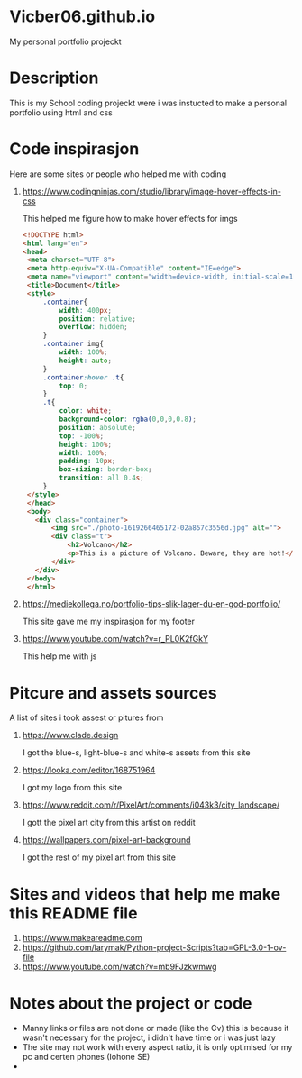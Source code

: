 # Vicber06.github.io
My personal portfolio projeckt

# Description
This is my School coding projeckt were i was instucted to make a personal portfolio using html and css

# Code inspirasjon
Here are some sites or people who helped me with coding
1. https://www.codingninjas.com/studio/library/image-hover-effects-in-css

   This helped me figure how to make hover effects for imgs
   ```html
   <!DOCTYPE html>
   <html lang="en">
   <head>
    <meta charset="UTF-8">
    <meta http-equiv="X-UA-Compatible" content="IE=edge">
    <meta name="viewport" content="width=device-width, initial-scale=1.0">
    <title>Document</title>
    <style>
        .container{
            width: 400px;
            position: relative;
            overflow: hidden;
        }
        .container img{
            width: 100%;
            height: auto;
        }
        .container:hover .t{
            top: 0;
        }
        .t{
            color: white;
            background-color: rgba(0,0,0,0.8);
            position: absolute;
            top: -100%;
            height: 100%;
            width: 100%;
            padding: 10px;
            box-sizing: border-box;
            transition: all 0.4s;
        }
    </style>
    </head>
    <body>
      <div class="container">
          <img src="./photo-1619266465172-02a857c3556d.jpg" alt="">
          <div class="t">
              <h2>Volcano</h2>
              <p>This is a picture of Volcano. Beware, they are hot!</p>
          </div>
      </div>
    </body>
    </html>
   ```
2. https://mediekollega.no/portfolio-tips-slik-lager-du-en-god-portfolio/

   This site gave me my inspirasjon for my footer

3. https://www.youtube.com/watch?v=r_PL0K2fGkY

   This help me with js

# Pitcure and assets sources
A list of sites i took assest or pitures from
1. https://www.clade.design 

   I got the blue-s, light-blue-s and white-s assets from this site

2. https://looka.com/editor/168751964

   I got my logo from this site

3. https://www.reddit.com/r/PixelArt/comments/i043k3/city_landscape/

   I gott the pixel art city from this artist on reddit

4. https://wallpapers.com/pixel-art-background

   I got the rest of my pixel art from this site

# Sites and videos that help me make this README file
1. https://www.makeareadme.com
2. https://github.com/larymak/Python-project-Scripts?tab=GPL-3.0-1-ov-file
3. https://www.youtube.com/watch?v=mb9FJzkwmwg

# Notes about the project or code
* Manny links or files are not done or made (like the Cv) this is because it wasn't necessary for the project, i didn't have time or i was just lazy
* The site may not work with every aspect ratio, it is only optimised for my pc and certen phones (Iohone SE)
* 
